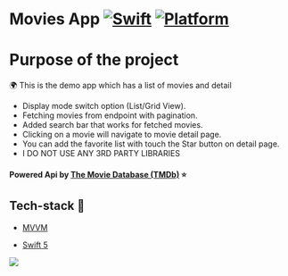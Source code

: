 # Movies App [![Swift](https://img.shields.io/badge/Swift-5.1-orange.svg)]() [![Platform](https://img.shields.io/badge/platform-iOS13.1-lightgrey.svg)]()

Purpose of the project
======================

:earth_africa: This is the demo app which has a list of movies and detail

* Display mode switch option (List/Grid View).
* Fetching movies from endpoint with pagination.
* Added search bar that works for fetched movies.
* Clicking on a movie will navigate to movie detail page.
* You can add the favorite list with touch the Star button on detail page.
* I DO NOT USE ANY 3RD PARTY LIBRARIES


#### Powered Api by [The Movie Database (TMDb)](https://developers.themoviedb.org/3) :star: 

## Tech-stack :calling:

* [MVVM](https://www.raywenderlich.com/34-design-patterns-by-tutorials-mvvm)

* [Swift 5](https://github.com/apple/swift)


![](https://github.com/ademturkoglu/MoviesApp/blob/master/CollectionExample/RocketSim%20Recording%20-%20iPhone%2012%20-%202021-03-07%2016.59.45.gif)
